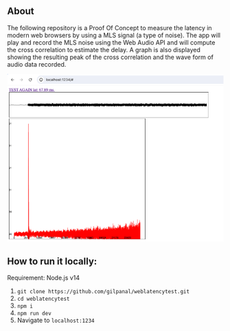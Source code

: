 ## About

The following repository is a Proof Of Concept to measure the latency in modern web browsers by using a MLS signal (a type of noise). 
The app will play and record the MLS noise using the Web Audio API and will compute the cross correlation to estimate the delay. 
A graph is also displayed showing the resulting peak of the cross correlation and the wave form of audio data recorded.

![screenshot](doc/test_result.png)

## How to run it locally:

Requirement: Node.js v14

1. `git clone https://github.com/gilpanal/weblatencytest.git`
2. `cd weblatencytest`
3. `npm i`
4. `npm run dev`
5. Navigate to `localhost:1234`
